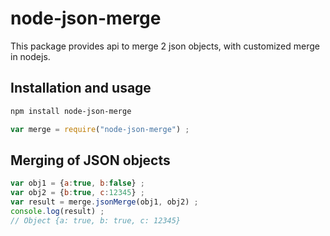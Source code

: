 # node-json-merge
This package provides api to merge 2 json objects, with customized merge in nodejs.


## Installation and usage

``` bash
npm install node-json-merge
```

``` javascript
var merge = require("node-json-merge") ;
```

## Merging of JSON objects

``` javascript
var obj1 = {a:true, b:false} ;
var obj2 = {b:true, c:12345} ;
var result = merge.jsonMerge(obj1, obj2) ;
console.log(result) ;
// Object {a: true, b: true, c: 12345}
```


